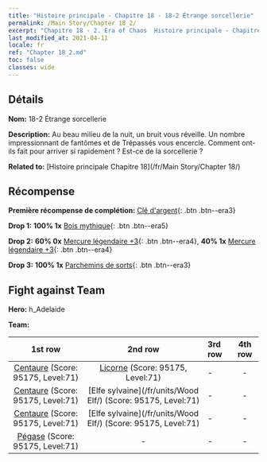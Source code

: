 ```yaml
---
title: "Histoire principale - Chapitre 18 - 18-2 Étrange sorcellerie"
permalink: /Main Story/Chapter 18_2/
excerpt: "Chapitre 18 - 2. Era of Chaos  Histoire principale - Chapitre 18_2. 18-2 Étrange sorcellerie"
last_modified_at: 2021-04-11
locale: fr
ref: "Chapter 18_2.md"
toc: false
classes: wide
---
```


## Détails

 **Nom:** 18-2 Étrange sorcellerie

 **Description:** Au beau milieu de la nuit, un bruit vous réveille. Un nombre impressionnant de fantômes et de Trépassés vous encercle. Comment ont-ils fait pour arriver si rapidement ? Est-ce de la sorcellerie ?

 **Related to:** [Histoire principale Chapitre 18](/fr/Main Story/Chapter 18/)

## Récompense

 **Première récompense de complétion:** [Clé d'argent](/fr/Items/con_693/){: .btn .btn--era3}

 **Drop 1:** **100% 1x** [Bois mythique](/fr/Items/mat_62/){: .btn .btn--era5}

 **Drop 2:** **60% 0x** [Mercure légendaire +3](/fr/Items/mat_56/){: .btn .btn--era4}, **40% 1x** [Mercure légendaire +3](/fr/Items/mat_56/){: .btn .btn--era4}

 **Drop 3:** **100% 1x** [Parchemins de sorts](/fr/Items/con_694/){: .btn .btn--era3}


## Fight against Team
 **Hero:** h_Adelaide

 **Team:**


  | 1st row | 2nd row | 3rd row | 4th row |
  |:----:|:----:|:----|:----:|
  | [Centaure](/fr/units/Centaur/) (Score: 95175, Level:71)  | [Licorne](/fr/units/Unicorn/) (Score: 95175, Level:71)  | - | - |
  | [Centaure](/fr/units/Centaur/) (Score: 95175, Level:71)  | [Elfe sylvaine](/fr/units/Wood Elf/) (Score: 95175, Level:71)  | - | - |
  | [Centaure](/fr/units/Centaur/) (Score: 95175, Level:71)  | [Elfe sylvaine](/fr/units/Wood Elf/) (Score: 95175, Level:71)  | - | - |
  | [Pégase](/fr/units/Pegasus/) (Score: 95175, Level:71)  | - | - | - |


